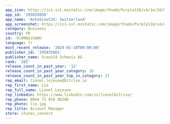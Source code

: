```yaml
---
app_icon: https://is1-ssl.mzstatic.com/image/thumb/Purple126/v4/1e/2d/99/1e2d99cf-262b-e941-285f-0bf268144915/AUTO-LIVE-AppIcon-1x_U007emarketing-0-10-0-85-220.png/1024x1024bb.png
app_id: '295835058'
app_name: 'AutoScout24: Switzerland'
app_screenshot: https://is1-ssl.mzstatic.com/image/thumb/Purple116/v4/ad/91/83/ad91836e-e0fe-a769-2eca-5de7f2bd6474/7b056202-ce0a-4350-93b6-902c2e2d6d5a_AS24_ios_mob_EN_1.jpg/1284x2778bb.png
category: Business
country: FR
id: -DcN9W2zkAWU
language: fr
most_recent_release: '2024-01-10T00:00:00'
publisher_id: '295835061'
publisher_name: Scout24 Schweiz AG
rank: '282'
release_count_in_past_year: '12'
release_count_in_past_year_category: 16
release_count_in_past_year_top_in_category: 21
rep_email: lionel.lejeune@bitrise.io
rep_first_name: Lio
rep_full_name: Lionel Lejeune
rep_linkedin: https://www.linkedin.com/in/lionelbitrise/
rep_phone: 0044 73 918 00286
rep_photo: lio.jpg
rep_title: Account Manager
store: itunes_connect
---
```

